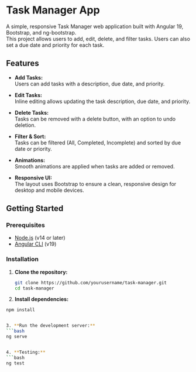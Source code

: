 # Task Manager App

A simple, responsive Task Manager web application built with Angular 19, Bootstrap, and ng-bootstrap.  
This project allows users to add, edit, delete, and filter tasks. Users can also set a due date and priority for each task.

## Features

- **Add Tasks:**  
  Users can add tasks with a description, due date, and priority.

- **Edit Tasks:**  
  Inline editing allows updating the task description, due date, and priority.

- **Delete Tasks:**  
  Tasks can be removed with a delete button, with an option to undo deletion.

- **Filter & Sort:**  
  Tasks can be filtered (All, Completed, Incomplete) and sorted by due date or priority.

- **Animations:**  
  Smooth animations are applied when tasks are added or removed.

- **Responsive UI:**  
  The layout uses Bootstrap to ensure a clean, responsive design for desktop and mobile devices.

## Getting Started

### Prerequisites

- [Node.js](https://nodejs.org/en/) (v14 or later)
- [Angular CLI](https://angular.io/cli) (v19)

### Installation

1. **Clone the repository:**

   ```bash
   git clone https://github.com/yourusername/task-manager.git
   cd task-manager

2. **Install dependencies:**
  ```bash
  npm install


3. **Run the development server:**
  ```bash
  ng serve


4. **Testing:**
  ```bash
  ng test

